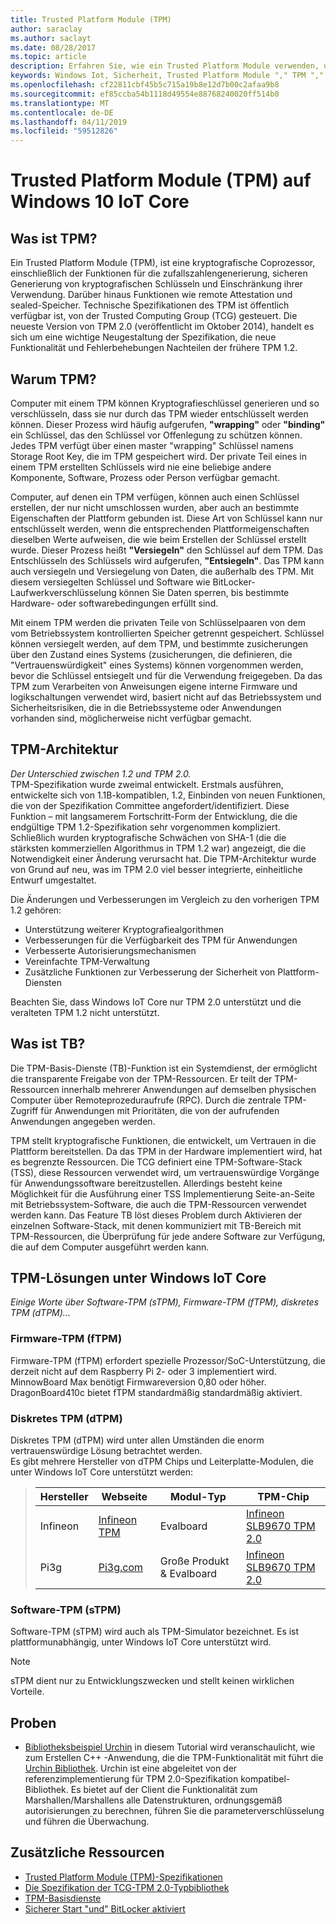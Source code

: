 ```yaml
---
title: Trusted Platform Module (TPM)
author: saraclay
ms.author: saclayt
ms.date: 08/28/2017
ms.topic: article
description: Erfahren Sie, wie ein Trusted Platform Module verwenden, um kryptografische Funktionen, um besser zu schützen, Geräte zu aktivieren.
keywords: Windows Iot, Sicherheit, Trusted Platform Module "," TPM "," Kryptografie "," Schlüssel
ms.openlocfilehash: cf22811cbf45b5c715a19b8e12d7b00c2afaa9b8
ms.sourcegitcommit: ef85ccba54b1118d49554e88768240020ff514b0
ms.translationtype: MT
ms.contentlocale: de-DE
ms.lasthandoff: 04/11/2019
ms.locfileid: "59512826"
---
```

# <a name="trusted-platform-module-tpm-on-windows-10-iot-core"></a>Trusted Platform Module (TPM) auf Windows 10 IoT Core

## <a name="what-is-tpm"></a>Was ist TPM?
Ein Trusted Platform Module (TPM), ist eine kryptografische Coprozessor, einschließlich der Funktionen für die zufallszahlengenerierung, sicheren Generierung von kryptografischen Schlüsseln und Einschränkung ihrer Verwendung. Darüber hinaus Funktionen wie remote Attestation und sealed-Speicher.
Technische Spezifikationen des TPM ist öffentlich verfügbar ist, von der Trusted Computing Group (TCG) gesteuert. Die neueste Version von TPM 2.0 (veröffentlicht im Oktober 2014), handelt es sich um eine wichtige Neugestaltung der Spezifikation, die neue Funktionalität und Fehlerbehebungen Nachteilen der frühere TPM 1.2.

## <a name="why-tpm"></a>Warum TPM?  
Computer mit einem TPM können Kryptografieschlüssel generieren und so verschlüsseln, dass sie nur durch das TPM wieder entschlüsselt werden können. Dieser Prozess wird häufig aufgerufen, **"wrapping"** oder **"binding"** ein Schlüssel, das den Schlüssel vor Offenlegung zu schützen können. Jedes TPM verfügt über einen master "wrapping" Schlüssel namens Storage Root Key, die im TPM gespeichert wird. Der private Teil eines in einem TPM erstellten Schlüssels wird nie eine beliebige andere Komponente, Software, Prozess oder Person verfügbar gemacht.  

Computer, auf denen ein TPM verfügen, können auch einen Schlüssel erstellen, der nur nicht umschlossen wurden, aber auch an bestimmte Eigenschaften der Plattform gebunden ist. Diese Art von Schlüssel kann nur entschlüsselt werden, wenn die entsprechenden Plattformeigenschaften dieselben Werte aufweisen, die wie beim Erstellen der Schlüssel erstellt wurde. Dieser Prozess heißt **"Versiegeln"** den Schlüssel auf dem TPM. Das Entschlüsseln des Schlüssels wird aufgerufen, **"Entsiegeln"**. Das TPM kann auch versiegeln und Versiegelung von Daten, die außerhalb des TPM. Mit diesem versiegelten Schlüssel und Software wie BitLocker-Laufwerkverschlüsselung können Sie Daten sperren, bis bestimmte Hardware- oder softwarebedingungen erfüllt sind.  

Mit einem TPM werden die privaten Teile von Schlüsselpaaren von dem vom Betriebssystem kontrollierten Speicher getrennt gespeichert. Schlüssel können versiegelt werden, auf dem TPM, und bestimmte zusicherungen über den Zustand eines Systems (zusicherungen, die definieren, die "Vertrauenswürdigkeit" eines Systems) können vorgenommen werden, bevor die Schlüssel entsiegelt und für die Verwendung freigegeben. Da das TPM zum Verarbeiten von Anweisungen eigene interne Firmware und logikschaltungen verwendet wird, basiert nicht auf das Betriebssystem und Sicherheitsrisiken, die in die Betriebssysteme oder Anwendungen vorhanden sind, möglicherweise nicht verfügbar gemacht.

## <a name="tpm-architecture"></a>TPM-Architektur
_Der Unterschied zwischen 1.2 und TPM 2.0._  
TPM-Spezifikation wurde zweimal entwickelt. Erstmals ausführen, entwickelte sich von 1.1B-kompatiblen, 1.2, Einbinden von neuen Funktionen, die von der Spezifikation Committee angefordert/identifiziert. Diese Funktion – mit langsamerem Fortschritt-Form der Entwicklung, die die endgültige TPM 1.2-Spezifikation sehr vorgenommen kompliziert. Schließlich wurden kryptografische Schwächen von SHA-1 (die die stärksten kommerziellen Algorithmus in TPM 1.2 war) angezeigt, die die Notwendigkeit einer Änderung verursacht hat. Die TPM-Architektur wurde von Grund auf neu, was im TPM 2.0 viel besser integrierte, einheitliche Entwurf umgestaltet.  

Die Änderungen und Verbesserungen im Vergleich zu den vorherigen TPM 1.2 gehören:

* Unterstützung weiterer Kryptografiealgorithmen
* Verbesserungen für die Verfügbarkeit des TPM für Anwendungen
* Verbesserte Autorisierungsmechanismen
* Vereinfachte TPM-Verwaltung
* Zusätzliche Funktionen zur Verbesserung der Sicherheit von Plattform-Diensten

Beachten Sie, dass Windows IoT Core nur TPM 2.0 unterstützt und die veralteten TPM 1.2 nicht unterstützt.

## <a name="what-is-tbs"></a>Was ist TB? 
Die TPM-Basis-Dienste (TB)-Funktion ist ein Systemdienst, der ermöglicht die transparente Freigabe von der TPM-Ressourcen. Er teilt der TPM-Ressourcen innerhalb mehrerer Anwendungen auf demselben physischen Computer über Remoteprozeduraufrufe (RPC). Durch die zentrale TPM-Zugriff für Anwendungen mit Prioritäten, die von der aufrufenden Anwendungen angegeben werden.  

TPM stellt kryptografische Funktionen, die entwickelt, um Vertrauen in die Plattform bereitstellen. Da das TPM in der Hardware implementiert wird, hat es begrenzte Ressourcen. Die TCG definiert eine TPM-Software-Stack (TSS), diese Ressourcen verwendet wird, um vertrauenswürdige Vorgänge für Anwendungssoftware bereitzustellen. Allerdings besteht keine Möglichkeit für die Ausführung einer TSS Implementierung Seite-an-Seite mit Betriebssystem-Software, die auch die TPM-Ressourcen verwendet werden kann. Das Feature TB löst dieses Problem durch Aktivieren der einzelnen Software-Stack, mit denen kommuniziert mit TB-Bereich mit TPM-Ressourcen, die Überprüfung für jede andere Software zur Verfügung, die auf dem Computer ausgeführt werden kann.

## <a name="tpm-solutions-available-on-windows-iot-core"></a>TPM-Lösungen unter Windows IoT Core  
_Einige Worte über Software-TPM (sTPM), Firmware-TPM (fTPM), diskretes TPM (dTPM)..._

### <a name="firmware-tpm-ftpm"></a>Firmware-TPM (fTPM)  
Firmware-TPM (fTPM) erfordert spezielle Prozessor/SoC-Unterstützung, die derzeit nicht auf dem Raspberry Pi 2- oder 3 implementiert wird. MinnowBoard Max benötigt Firmwareversion 0,80 oder höher. DragonBoard410c bietet fTPM standardmäßig standardmäßig aktiviert.  

### <a name="discrete-tpm-dtpm"></a>Diskretes TPM (dTPM)  
Diskretes TPM (dTPM) wird unter allen Umständen die enorm vertrauenswürdige Lösung betrachtet werden.  
Es gibt mehrere Hersteller von dTPM Chips und Leiterplatte-Modulen, die unter Windows IoT Core unterstützt werden:

> | Hersteller | Webseite | Modul-Typ | TPM-Chip |
> |-------------|----------|----------|----------| 
> | Infineon | [Infineon TPM](https://www.infineon.com/cms/en/product/evaluation-boards/iridium9670-tpm2.0-linux/)| Evalboard | [Infineon SLB9670 TPM 2.0](https://www.infineon.com/cms/de/product/security-smart-card-solutions/optiga-embedded-security-solutions/optiga-tpm/slb-9670vq2.0/) |
> | Pi3g | [Pi3g.com](https://pi3g.com/eigene-produkte/)| Große Produkt & Evalboard | [Infineon SLB9670 TPM 2.0](https://www.infineon.com/cms/de/product/security-smart-card-solutions/optiga-embedded-security-solutions/optiga-tpm/slb-9670vq2.0/) |


### <a name="software-tpm-stpm"></a>Software-TPM (sTPM)  
Software-TPM (sTPM) wird auch als TPM-Simulator bezeichnet. Es ist plattformunabhängig, unter Windows IoT Core unterstützt wird.  

> [!NOTE]
> sTPM dient nur zu Entwicklungszwecken und stellt keinen wirklichen Vorteile.  


## <a name="samples"></a>Proben  
<!--
* [TBSSample project C++](https://developer.microsoft.com/en-us/windows/iot/samples/tbssample)
  This tutorial demonstrates how to create a basic C++ application that uses TBS to poll the TPM.  -->
* [Bibliotheksbeispiel Urchin](https://github.com/ms-iot/security/tree/master/Urchin/Lib) in diesem Tutorial wird veranschaulicht, wie zum Erstellen C++ -Anwendung, die die TPM-Funktionalität mit führt die [Urchin Bibliothek](https://github.com/ms-iot/security). Urchin ist eine abgeleitet von der referenzimplementierung für TPM 2.0-Spezifikation kompatibel-Bibliothek. Es bietet auf der Client die Funktionalität zum Marshallen/Marshallens alle Datenstrukturen, ordnungsgemäß autorisierungen zu berechnen, führen Sie die parameterverschlüsselung und führen die Überwachung.

## <a name="additional-resources"></a>Zusätzliche Ressourcen  
* [Trusted Platform Module (TPM)-Spezifikationen](http://www.trustedcomputinggroup.org/developers/trusted_platform_module) 
* [Die Spezifikation der TCG-TPM 2.0-Typbibliothek](http://www.trustedcomputinggroup.org/resources/tpm_library_specification)
* [TPM-Basisdienste](https://msdn.microsoft.com/library/windows/desktop/aa446796(v=vs.85).aspx) 
* [Sicherer Start "und" BitLocker aktiviert](SecureBootAndBitLocker.md)

